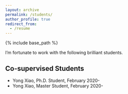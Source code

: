 ```yaml
---
layout: archive
permalink: /students/
author_profile: true
redirect_from:
  - /resume
---
```


{% include base_path %}

I’m fortunate to work with the following brilliant students.

Co-supervised Students
------
- Yong Xiao, Ph.D. Student, February 2020-
- Yong Xiao, Master Student, February 2020-